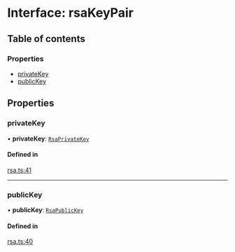 # Interface: rsaKeyPair

## Table of contents

### Properties

- [privateKey](rsaKeyPair.md#privatekey)
- [publicKey](rsaKeyPair.md#publickey)

## Properties

### privateKey

• **privateKey**: [`RsaPrivateKey`](../classes/RsaPrivateKey.md)

#### Defined in

[rsa.ts:41](https://github.com/jordi0907/Ciber_Modules/blob/c8a5aa2/src/ts/rsa.ts#L41)

___

### publicKey

• **publicKey**: [`RsaPublicKey`](../classes/RsaPublicKey.md)

#### Defined in

[rsa.ts:40](https://github.com/jordi0907/Ciber_Modules/blob/c8a5aa2/src/ts/rsa.ts#L40)
